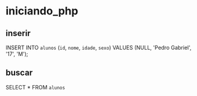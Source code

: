 # iniciando_php


## inserir

INSERT INTO `alunos` (`id`, `nome`, `idade`, `sexo`) VALUES (NULL, 'Pedro Gabriel', '17', 'M');

## buscar

SELECT * FROM `alunos`